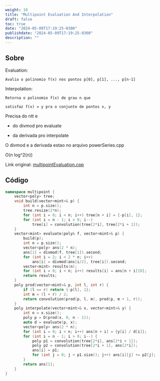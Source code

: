 ```yaml
---
weight: 10
title: "Multipoint Evaluation And Interpolation"
draft: false
toc: true
date: "2024-05-09T17:19:25-0300"
publishdate: "2024-05-09T17:19:25-0300"
description: ""
---
```


## Sobre
 Evaluation:

 	Avalia o polinomio f(x) nos pontos p[0], p[1], ..., p[n-1]

 

 Interpolation:

 	Retorna o polinomio f(x) de grau n que

 	satisfaz f(x) = y pra o conjunto de pontos x, y



 Precisa do ntt e

 - do divmod pro evaluate

 - da derivada pro interpolate



 O divmod e a derivada estao no arquivo powerSeries.cpp



 O(n log^2(n))



Link original: [multipointEvaluation.cpp](https://github.com/brunomaletta/Biblioteca/tree/master/Codigo/Matematica/multipointEvaluation.cpp)

## Código
```cpp
namespace multipoint {
	vector<poly> tree;
	void build(vector<mint>& p) {
		int n = p.size();
		tree.resize(2*n);
		for (int i = 0; i < n; i++) tree[n + i] = {-p[i], 1};
		for (int i = n - 1; i > 0; i--)
			tree[i] = convolution(tree[2*i], tree[2*i + 1]);
	}
	vector<mint> evaluate(poly& f, vector<mint>& p) {
		build(p);
		int n = p.size();
		vector<poly> ans(2 * n);
		ans[1] = divmod(f, tree[1]).second;
		for (int i = 2; i < 2 * n; i++)
			ans[i] = divmod(ans[i/2], tree[i]).second;
		vector<mint> results(n);
		for (int i = 0; i < n; i++) results[i] = ans[n + i][0];
		return results;
	}
	poly prod(vector<mint>& p, int l, int r) {
		if (l == r) return {-p[l], 1};
		int m = (l + r) / 2;
		return convolution(prod(p, l, m), prod(p, m + 1, r));
	}
	poly interpolate(vector<mint>& x, vector<mint>& y) {
		int n = x.size();
		poly p = D(prod(x, 0, n - 1));
		auto d = evaluate(p, x);
		vector<poly> ans(2 * n);
		for (int i = 0; i < n; i++) ans[n + i] = {y[i] / d[i]};
		for (int i = n - 1; i > 0; i--) {
			poly p1 = convolution(tree[2*i], ans[2*i + 1]);
			poly p2 = convolution(tree[2*i + 1], ans[2*i]);
			ans[i] = p1;
			for (int j = 0; j < p1.size(); j++) ans[i][j] += p2[j];
		}
		return ans[1];
	}
}
```
